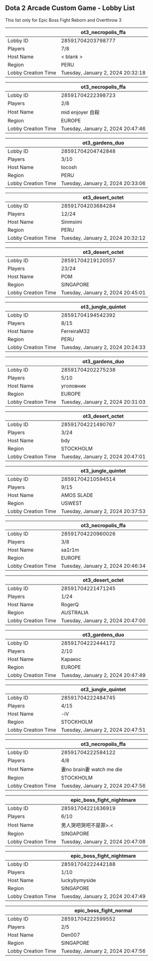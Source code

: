 ## Dota 2 Arcade Custom Game - Lobby List

This list only for Epic Boss Fight Reborn and Overthrow 3

|  | ot3_necropolis_ffa |
| ------ | ------ |
| Lobby ID | 28591704203798777 |
| Players | 7/8 |
| Host Name | < blank > |
| Region | PERU |
| Lobby Creation Time | Tuesday, January 2, 2024 20:32:18 |


|  | ot3_necropolis_ffa |
| ------ | ------ |
| Lobby ID | 28591704222398723 |
| Players | 2/8 |
| Host Name | mid enjoyer 自殺 |
| Region | EUROPE |
| Lobby Creation Time | Tuesday, January 2, 2024 20:47:46 |


|  | ot3_gardens_duo |
| ------ | ------ |
| Lobby ID | 28591704204742848 |
| Players | 3/10 |
| Host Name | tocosh |
| Region | PERU |
| Lobby Creation Time | Tuesday, January 2, 2024 20:33:06 |


|  | ot3_desert_octet |
| ------ | ------ |
| Lobby ID | 28591704203684284 |
| Players | 12/24 |
| Host Name | Sinmsimi |
| Region | PERU |
| Lobby Creation Time | Tuesday, January 2, 2024 20:32:12 |


|  | ot3_desert_octet |
| ------ | ------ |
| Lobby ID | 28591704219120557 |
| Players | 23/24 |
| Host Name | POM |
| Region | SINGAPORE |
| Lobby Creation Time | Tuesday, January 2, 2024 20:45:01 |


|  | ot3_jungle_quintet |
| ------ | ------ |
| Lobby ID | 28591704194542392 |
| Players | 8/15 |
| Host Name | FerreiraM32 |
| Region | PERU |
| Lobby Creation Time | Tuesday, January 2, 2024 20:24:33 |


|  | ot3_gardens_duo |
| ------ | ------ |
| Lobby ID | 28591704202275238 |
| Players | 5/10 |
| Host Name | уголовник |
| Region | EUROPE |
| Lobby Creation Time | Tuesday, January 2, 2024 20:31:03 |


|  | ot3_desert_octet |
| ------ | ------ |
| Lobby ID | 28591704221490767 |
| Players | 3/24 |
| Host Name | bdy |
| Region | STOCKHOLM |
| Lobby Creation Time | Tuesday, January 2, 2024 20:47:01 |


|  | ot3_jungle_quintet |
| ------ | ------ |
| Lobby ID | 28591704210594514 |
| Players | 9/15 |
| Host Name | AMOS SLADE |
| Region | USWEST |
| Lobby Creation Time | Tuesday, January 2, 2024 20:37:53 |


|  | ot3_necropolis_ffa |
| ------ | ------ |
| Lobby ID | 28591704220960026 |
| Players | 3/8 |
| Host Name | sa1r1m |
| Region | EUROPE |
| Lobby Creation Time | Tuesday, January 2, 2024 20:46:34 |


|  | ot3_desert_octet |
| ------ | ------ |
| Lobby ID | 28591704221471245 |
| Players | 1/24 |
| Host Name | RogerQ |
| Region | AUSTRALIA |
| Lobby Creation Time | Tuesday, January 2, 2024 20:47:00 |


|  | ot3_gardens_duo |
| ------ | ------ |
| Lobby ID | 28591704222444172 |
| Players | 2/10 |
| Host Name | Каракос |
| Region | EUROPE |
| Lobby Creation Time | Tuesday, January 2, 2024 20:47:49 |


|  | ot3_jungle_quintet |
| ------ | ------ |
| Lobby ID | 28591704222484745 |
| Players | 4/15 |
| Host Name | -iV |
| Region | STOCKHOLM |
| Lobby Creation Time | Tuesday, January 2, 2024 20:47:51 |


|  | ot3_necropolis_ffa |
| ------ | ------ |
| Lobby ID | 28591704222584122 |
| Players | 4/8 |
| Host Name | 妻no brain妻 watch me die |
| Region | STOCKHOLM |
| Lobby Creation Time | Tuesday, January 2, 2024 20:47:56 |


|  | epic_boss_fight_nightmare |
| ------ | ------ |
| Lobby ID | 28591704221636919 |
| Players | 6/10 |
| Host Name | 男人哭吧哭吧不是罪>.< |
| Region | SINGAPORE |
| Lobby Creation Time | Tuesday, January 2, 2024 20:47:08 |


|  | epic_boss_fight_nightmare |
| ------ | ------ |
| Lobby ID | 28591704222442188 |
| Players | 1/10 |
| Host Name | luckybymyside |
| Region | SINGAPORE |
| Lobby Creation Time | Tuesday, January 2, 2024 20:47:49 |


|  | epic_boss_fight_normal |
| ------ | ------ |
| Lobby ID | 28591704222599552 |
| Players | 2/5 |
| Host Name | Den007 |
| Region | SINGAPORE |
| Lobby Creation Time | Tuesday, January 2, 2024 20:47:56 |


